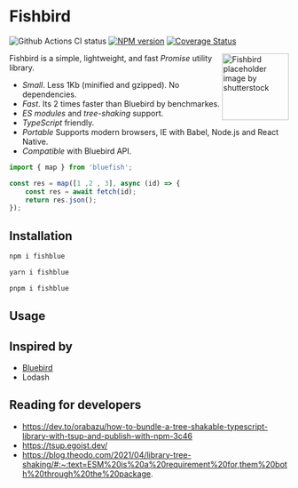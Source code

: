 # Fishbird

![Github Actions CI status](https://github.com/isuvorov/fishbird/actions/workflows/ci.yml/badge.svg)
[![NPM version](https://img.shields.io/npm/v/fishbird.svg)](https://www.npmjs.com/package/fishbird)
[![Coverage Status](https://coveralls.io/repos/isuvorov/fishbird/badge.svg?branch=master)](https://coveralls.io/r/isuvorov/fishbird?branch=master)


<img src="https://isuvorov.github.io/fishbird/fishbird.png" align="right" 
     alt="Fishbird placeholder image by shutterstock" width="120" height="120">

Fishbird is a simple, lightweight, and fast *Promise* utility library.

- *Small*. Less 1Kb (minified and gzipped). No dependencies.
- *Fast*. Its 2 times faster than Bluebird by benchmarkes.
- *ES modules* and *tree-shaking* support.
- *TypeScript* friendly.
- *Portable* Supports modern browsers, IE with Babel, Node.js and React Native.
- *Compatible* with Bluebird API.

```js
import { map } from 'bluefish';

const res = map([1 ,2 , 3], async (id) => {
    const res = await fetch(id);
    return res.json();
});
```


## Installation

```bash
npm i fishblue
```

```bash
yarn i fishblue
```

```bash
pnpm i fishblue
```

## Usage

## Inspired by  

- [Bluebird](https://github.com/petkaantonov/bluebird)
- Lodash

## Reading for developers

- https://dev.to/orabazu/how-to-bundle-a-tree-shakable-typescript-library-with-tsup-and-publish-with-npm-3c46
- https://tsup.egoist.dev/
- https://blog.theodo.com/2021/04/library-tree-shaking/#:~:text=ESM%20is%20a%20requirement%20for,them%20both%20through%20the%20package.